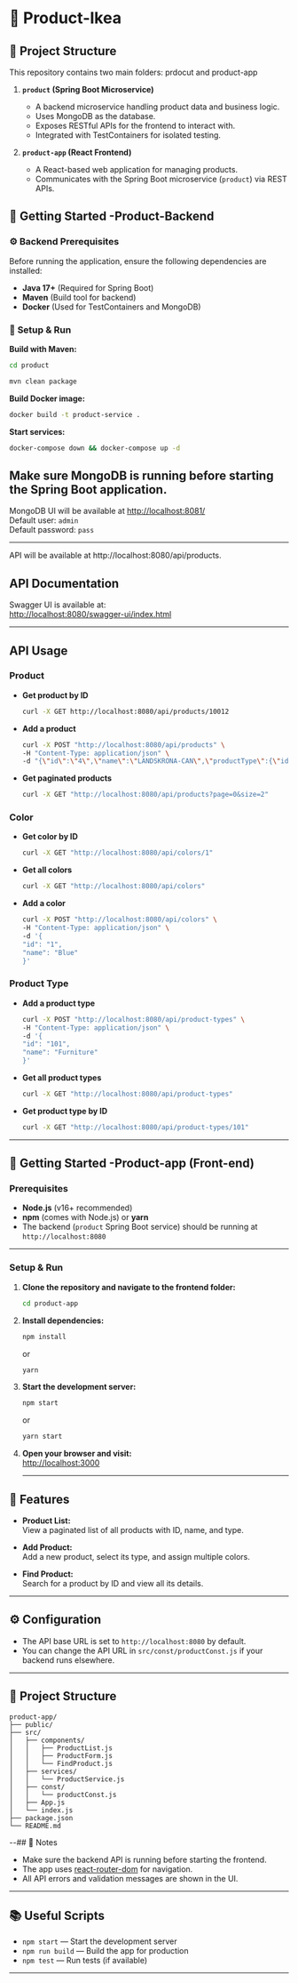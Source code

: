 # 🏢 Product-Ikea

## 📁 Project Structure
This repository contains two main folders: prdocut and product-app


1. **`product` (Spring Boot Microservice)**
   - A backend microservice handling product data and business logic.
   - Uses MongoDB as the database.
   - Exposes RESTful APIs for the frontend to interact with.
   - Integrated with TestContainers for isolated testing.

2. **`product-app` (React Frontend)**
   - A React-based web application for managing products.
   - Communicates with the Spring Boot microservice (`product`) via REST APIs.


## 🚀 Getting Started -Product-Backend

### ⚙️ Backend Prerequisites
Before running the application, ensure the following dependencies are installed:

- **Java 17+** (Required for Spring Boot)
- **Maven** (Build tool for backend)
- **Docker** (Used for TestContainers and MongoDB)

### 🚀 **Setup & Run**
**Build with Maven:**
```sh
cd product
```
```sh
mvn clean package
```

**Build Docker image:**
```sh
docker build -t product-service .
```

**Start services:**
```sh
docker-compose down && docker-compose up -d
```
**Make sure MongoDB is running before starting the Spring Boot application.**
---

MongoDB  UI will be available at [http://localhost:8081/](http://localhost:8081/)  
Default user: `admin`  
Default password: `pass`

---

API will be available at http://localhost:8080/api/products.

## API Documentation

Swagger UI is available at:  
[http://localhost:8080/swagger-ui/index.html](http://localhost:8080/swagger-ui/index.html)

---
## API Usage

### Product

- **Get product by ID**
    ```sh
    curl -X GET http://localhost:8080/api/products/10012
    ```
- **Add a product**
    ```sh
    curl -X POST "http://localhost:8080/api/products" \
    -H "Content-Type: application/json" \
    -d "{\"id\":\"4\",\"name\":\"LANDSKRONA-CAN\",\"productType\":{\"id\":\"1\",\"name\":\"Sofa\"},\"colours\":[{\"id\":\"1\",\"name\":\"Blue\"},{\"id\":\"2\",\"name\":\"Red\"}]}"
    ```

- **Get paginated products**
    ```sh
    curl -X GET "http://localhost:8080/api/products?page=0&size=2"
    ```
### Color

- **Get color by ID**
    ```sh
    curl -X GET "http://localhost:8080/api/colors/1"
    ```

- **Get all colors**
    ```sh
    curl -X GET "http://localhost:8080/api/colors"
    ```

- **Add a color**
    ```sh
    curl -X POST "http://localhost:8080/api/colors" \
    -H "Content-Type: application/json" \
    -d '{
    "id": "1",
    "name": "Blue"
    }'
    ```
### Product Type

- **Add a product type**
    ```sh
    curl -X POST "http://localhost:8080/api/product-types" \
    -H "Content-Type: application/json" \
    -d '{
    "id": "101",
    "name": "Furniture"
    }'
    ```

- **Get all product types**
    ```sh
    curl -X GET "http://localhost:8080/api/product-types"
    ```
- **Get product type by ID**
    ```sh
    curl -X GET "http://localhost:8080/api/product-types/101"
    ```

---




## 🚀 Getting Started -Product-app (Front-end)

### Prerequisites

- **Node.js** (v16+ recommended)
- **npm** (comes with Node.js) or **yarn**
- The backend (`product` Spring Boot service) should be running at `http://localhost:8080`

---

### Setup & Run

1. **Clone the repository and navigate to the frontend folder:**
    ```sh
    cd product-app
    ```
2. **Install dependencies:**
    ```sh
    npm install
    ```
    or
    ```sh
    yarn
    ```
 3. **Start the development server:**
    ```sh
    npm start
    ```
    or
    ```sh
    yarn start
    ```

4. **Open your browser and visit:**  
   [http://localhost:3000](http://localhost:3000)

   ---

## 🌟 Features

- **Product List:**  
  View a paginated list of all products with ID, name, and type.

- **Add Product:**  
  Add a new product, select its type, and assign multiple colors.

- **Find Product:**  
  Search for a product by ID and view all its details.

---

## ⚙️ Configuration

- The API base URL is set to `http://localhost:8080` by default.
- You can change the API URL in `src/const/productConst.js` if your backend runs elsewhere.

---
## 📁 Project Structure

```
product-app/
├── public/
├── src/
│   ├── components/
│   │   ├── ProductList.js
│   │   ├── ProductForm.js
│   │   └── FindProduct.js
│   ├── services/
│   │   └── ProductService.js
│   ├── const/
│   │   └── productConst.js
│   ├── App.js
│   └── index.js
├── package.json
└── README.md
```
--## 📝 Notes

- Make sure the backend API is running before starting the frontend.
- The app uses [react-router-dom](https://reactrouter.com/) for navigation.
- All API errors and validation messages are shown in the UI.

---

## 📚 Useful Scripts

- `npm start` — Start the development server
- `npm run build` — Build the app for production
- `npm test` — Run tests (if available)

---

